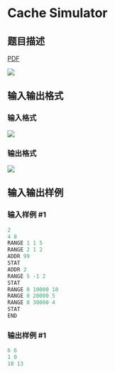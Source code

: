 # Cache Simulator

## 题目描述

[problemUrl]: https://uva.onlinejudge.org/index.php?option=com_onlinejudge&Itemid=8&category=26&page=show_problem&problem=2418

[PDF](https://uva.onlinejudge.org/external/114/p11423.pdf)

![](https://cdn.luogu.com.cn/upload/vjudge_pic/UVA11423/326aa97004541e9e13e2f08e153eba8b92756c65.png)

## 输入输出格式

### 输入格式

![](https://cdn.luogu.com.cn/upload/vjudge_pic/UVA11423/69cb0f7fa23f42b1565c39006fc3c4adf23cfd29.png)

### 输出格式

![](https://cdn.luogu.com.cn/upload/vjudge_pic/UVA11423/fe197e0155ad82e0cc827d30ac11fabcd5d4cd0f.png)

## 输入输出样例

### 输入样例 #1

```cpp
2
4 8
RANGE 1 1 5
RANGE 2 1 2
ADDR 99
STAT
ADDR 2
RANGE 5 -1 2
STAT
RANGE 0 10000 10
RANGE 0 20000 5
RANGE 0 30000 4
STAT
END
```


### 输出样例 #1

```cpp
6 6
1 0
18 13
```


